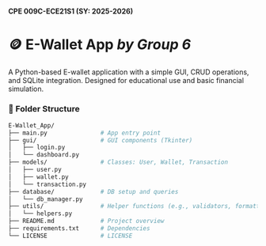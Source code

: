 #### CPE 009C-ECE21S1 (SY: 2025-2026)

# 🪙 **E-Wallet App** *by Group 6*

A Python-based E-wallet application with a simple GUI, CRUD operations, and SQLite integration. Designed for educational use and basic financial simulation.

### 📁 Folder Structure

```bash
E-Wallet_App/
├── main.py               # App entry point
├── gui/                  # GUI components (Tkinter)
│   ├── login.py
│   └── dashboard.py
├── models/               # Classes: User, Wallet, Transaction
│   ├── user.py
│   ├── wallet.py
│   └── transaction.py
├── database/             # DB setup and queries
│   └── db_manager.py
├── utils/                # Helper functions (e.g., validators, formatters)
│   └── helpers.py
├── README.md             # Project overview
├── requirements.txt      # Dependencies
└── LICENSE               # LICENSE
```
